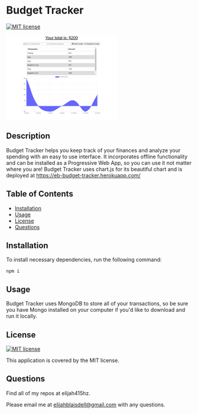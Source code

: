 # Budget Tracker
[![MIT license](https://img.shields.io/badge/License-MIT-blue.svg)](https://lbesson.mit-license.org/)

![Screenshot](screenshot.png)

## Description
Budget Tracker helps you keep track of your finances and analyze your spending with an easy to use interface. It incorporates offline functionality and can be installed as a Progressive Web App, so you can use it not matter where you are! Budget Tracker uses chart.js for its beautiful chart and is deployed at https://eb-budget-tracker.herokuapp.com/

## Table of Contents
* [Installation](#Installation)
* [Usage](#Usage)
* [License](#License)
* [Questions](#Questions)

## Installation
To install necessary dependencies, run the following command:
```
npm i
``` 

## Usage
Budget Tracker uses MongoDB to store all of your transactions, so be sure you have Mongo installed on your computer if you'd like to download and run it locally. 

## License
[![MIT license](https://img.shields.io/badge/License-MIT-blue.svg)](https://lbesson.mit-license.org/) 

This application is covered by the MIT license.

## Questions
Find all of my repos at elijah415hz. 

Please email me at elijahblaisdell@gmail.com with any questions.
